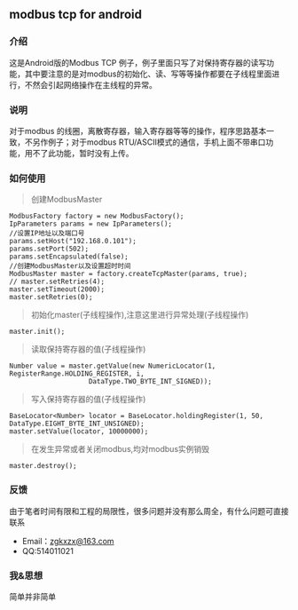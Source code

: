 ## modbus tcp for android

### 介绍
这是Android版的Modbus TCP 例子，例子里面只写了对保持寄存器的读写功能，其中要注意的是对modbus的初始化、读、写等等操作都要在子线程里面进行，不然会引起网络操作在主线程的异常。

### 说明
对于modbus 的线圈，离散寄存器，输入寄存器等等的操作，程序思路基本一致，不另作例子；对于modbus RTU/ASCII模式的通信，手机上面不带串口功能，用不了此功能，暂时没有上传。

### 如何使用
>创建ModbusMaster
	
	ModbusFactory factory = new ModbusFactory();
    IpParameters params = new IpParameters();
	//设置IP地址以及端口号
    params.setHost("192.168.0.101");
    params.setPort(502);
    params.setEncapsulated(false);
	//创建ModbusMaster以及设置超时时间
    ModbusMaster master = factory.createTcpMaster(params, true);
    // master.setRetries(4);
    master.setTimeout(2000);
    master.setRetries(0);

>初始化master(子线程操作),注意这里进行异常处理(子线程操作)

	master.init();

>读取保持寄存器的值(子线程操作)

	Number value = master.getValue(new NumericLocator(1, RegisterRange.HOLDING_REGISTER, i,
                        DataType.TWO_BYTE_INT_SIGNED));
>写入保持寄存器的值(子线程操作)
	
	BaseLocator<Number> locator = BaseLocator.holdingRegister(1, 50, DataType.EIGHT_BYTE_INT_UNSIGNED);
    master.setValue(locator, 10000000);

>在发生异常或者关闭modbus,均对modbus实例销毁

	master.destroy();
	
### 反馈
由于笔者时间有限和工程的局限性，很多问题并没有那么周全，有什么问题可直接联系
* Email：zgkxzx@163.com
* QQ:514011021

### 我&思想
简单并非简单
	
